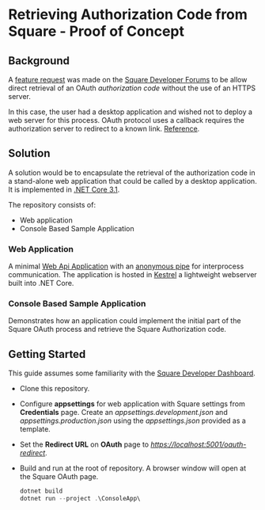 # Retrieving Authorization Code from Square - Proof of Concept

## Background

A [feature request](https://developer.squareup.com/forums/t/retrieve-oauth-authorization-code-without-https-server/1470) was made on the [Square Developer Forums](https://developer.squareup.com/forums/) to be allow direct retrieval of an OAuth *authorization code* without the use of an HTTPS server.

In this case, the user had a desktop application and wished not to deploy a web server for this process. OAuth protocol uses a callback requires the authorization server to redirect to a known link. [Reference](https://developer.squareup.com/docs/oauth-api/how-oauth-works).

## Solution

A solution would be to encapsulate the retrieval of the authorization code in a stand-alone web application that could be called by a desktop application. It is implemented in [.NET Core 3.1](https://dotnet.microsoft.com/download/dotnet/3.1).

The repository consists of:

- Web application
- Console Based Sample Application

### Web Application

A minimal [Web Api Application](https://docs.microsoft.com/aspnet/core/tutorials/first-web-api?view=aspnetcore-3.1&tabs=visual-studio) with an [anonymous pipe](https://docs.microsoft.com/dotnet/standard/io/how-to-use-anonymous-pipes-for-local-interprocess-communication) for interprocess communication. The application is hosted in [Kestrel](https://docs.microsoft.com/aspnet/core/fundamentals/servers/?view=aspnetcore-5.0&tabs=windows#kestrel) a lightweight webserver built into .NET Core.

### Console Based Sample Application

Demonstrates how an application could implement the initial part of the Square OAuth process and retrieve the Square Authorization code.

## Getting Started

This guide assumes some familiarity with the [Square Developer Dashboard](https://developer.squareup.com/apps).

- Clone this repository.
- Configure **appsettings** for web application with Square settings from **Credentials** page. Create an *appsettings.development.json* and *appsettings.production.json* using the *appsettings.json* provided as a template.
- Set the **Redirect URL** on **OAuth** page to *<https://localhost:5001/oauth-redirect>*.
- Build and run at the root of repository. A browser window will open at the Square OAuth page.

    ``` powershell
    dotnet build
    dotnet run --project .\ConsoleApp\ 
    ```
